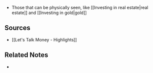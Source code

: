 - Those that can be physically seen, like [[Investing in real estate|real estate]] and [[Investing in gold|gold]]

## Sources
- [[Let's Talk Money - Highlights]]

## Related Notes
- 